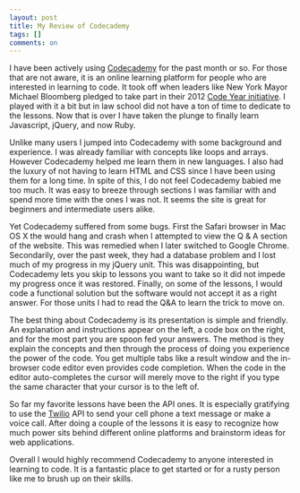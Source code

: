 ```yaml
---
layout: post
title: My Review of Codecademy
tags: []
comments: on
---
```

I have been actively using <a href="http://www.codecademy.com/">Codecademy</a> for the past month or so. For those that are not aware, it is an online learning platform for people who are interested in learning to code. It took off when leaders like New York Mayor Michael Bloomberg pledged to take part in their 2012 <a href="http://www.codeyear.com/">Code Year initiative</a>. I played with it a bit but in law school did not have a ton of time to dedicate to the lessons. Now that is over I have taken the plunge to finally learn Javascript, jQuery, and now Ruby.

Unlike many users I jumped into Codecademy with some background and experience. I was already familiar with concepts like loops and arrays. However Codecademy helped me learn them in new languages. I also had the luxury of not having to learn HTML and CSS since I have been using them for a long time. In spite of this, I do not feel Codecademy babied me too much. It was easy to breeze through sections I was familiar with and spend more time with the ones I was not. It seems the site is great for beginners and intermediate users alike.

Yet Codecademy suffered from some bugs. First the Safari browser in Mac OS X the would hang and crash when I attempted to view the Q &amp; A section of the website. This was remedied when I later switched to Google Chrome. Secondarily, over the past week, they had a database problem and I lost much of my progress in my jQuery unit. This was disappointing, but Codecademy lets you skip to lessons you want to take so it did not impede my progress once it was restored. Finally, on some of the lessons, I would code a functional solution but the software would not accept it as a right answer. For those units I had to read the Q&amp;A to learn the trick to move on.

The best thing about Codecademy is its presentation is simple and friendly. An explanation and instructions appear on the left, a code box on the right, and for the most part you are spoon fed your answers. The method is they explain the concepts and then through the process of doing you experience the power of the code. You get multiple tabs like a result window and the in-browser code editor even provides code completion. When the code in the editor auto-completes the cursor will merely move to the right if you type the same character that your cursor is to the left of.

So far my favorite lessons have been the API ones. It is especially gratifying to use the <a href="http://www.twilio.com/">Twilio</a> API to send your cell phone a text message or make a voice call. After doing a couple of the lessons it is easy to recognize how much power sits behind different online platforms and brainstorm ideas for web applications.

Overall I would highly recommend Codecademy to anyone interested in learning to code. It is a fantastic place to get started or for a rusty person like me to brush up on their skills.
